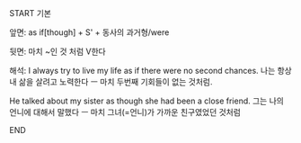 START
기본

앞면:
as if[though] + S' + 동사의 과거형/were


뒷면:
마치 ~인 것 처럼 V한다


해석:
I always try to live my life as if there were no second chances.
나는 항상 내 삶을 살려고 노력한다 ㅡ 마치 두번째 기회들이 없는 것처럼.

He talked about my sister as though she had been a close friend.
그는 나의 언니에 대해서 말했다 ㅡ 마치 그녀(=언니)가 가까운 친구였었던 것처럼
<!--ID: 1694908379824-->
END